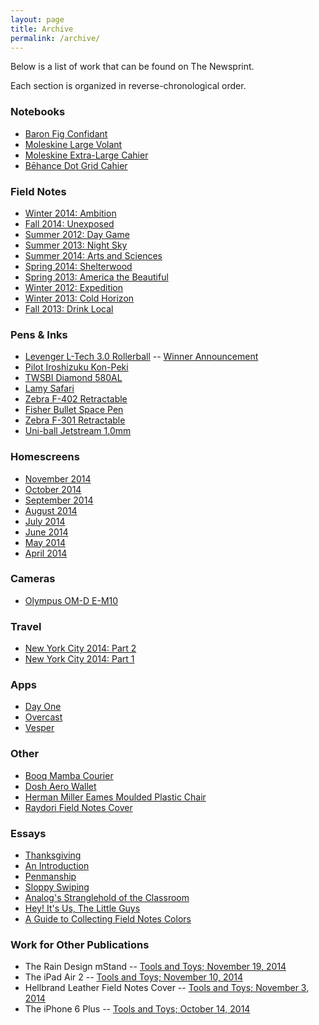 ```yaml
---
layout: page
title: Archive
permalink: /archive/
---
```


Below is a list of work that can be found on The Newsprint.

Each section is organized in reverse-chronological order.

### Notebooks
* [Baron Fig Confidant](http://www.thenewsprint.co/2014/08/01/baron-fig-confidant/)
* [Moleskine Large Volant](http://www.thenewsprint.co/2014/07/09/moleskine-large-soft-cover-volant-notebook/) 
* [Moleskine Extra-Large Cahier](http://www.thenewsprint.co/2014/03/26/on-my-desk-moleskine-extra-large-cahier/) 
* [Bēhance Dot Grid Cahier](http://www.thenewsprint.co/2014/03/22/on-my-desk-bhance-dot-grid-cahier/)

### Field Notes
* [Winter 2014: Ambition](http://www.thenewsprint.co/2014/11/20/field-notes-ambition-2/)
* [Fall 2014: Unexposed](http://www.thenewsprint.co/2014/10/16/field-notes-unexposed/)
* [Summer 2012: Day Game](http://www.thenewsprint.co/2014/09/17/field-notes-day-game/)
* [Summer 2013: Night Sky](http://www.thenewsprint.co/2014/08/06/field-notes-night-sky/)
* [Summer 2014: Arts and Sciences](http://www.thenewsprint.co/2014/06/16/field-notes-arts-and-sciences/)
* [Spring 2014: Shelterwood](http://www.thenewsprint.co/2014/03/31/on-my-desk-field-notes-shelterwood-edition/)
* [Spring 2013: America the Beautiful](http://www.thenewsprint.co/2014/05/19/field-notes-america-the-beautiful/)
* [Winter 2012: Expedition](http://www.thenewsprint.co/2014/04/07/on-my-desk-field-notes-expedition-edition/)
* [Winter 2013: Cold Horizon](http://www.thenewsprint.co/2014/03/18/on-my-desk-field-notes-cold-horizon-edition/)
* [Fall 2013: Drink Local](http://www.thenewsprint.co/2014/03/12/on-my-desk-field-notes-drink-local-edition/)

### Pens & Inks
* [Levenger L-Tech 3.0 Rollerball](http://www.thenewsprint.co/2014/11/06/levenger-l-tech-3-0-rollerball-pen-review-and-giveaway/) -- [Winner Announcement](http://www.thenewsprint.co/2014/11/13/the-levenger-l-tech-3-0-rollerball-giveaway-winner/)
* [Pilot Iroshizuku Kon-Peki](http://www.thenewsprint.co/2014/09/11/pilot-iroshizuku-kon-peki-4/)
* [TWSBI Diamond 580AL](http://www.thenewsprint.co/2014/08/27/twsbi-diamond-580al/)
* [Lamy Safari](http://www.thenewsprint.co/2014/07/15/lamy-safari/)
* [Zebra F-402 Retractable](http://www.thenewsprint.co/2014/06/27/zebra-f402-retractable-pen/)
* [Fisher Bullet Space Pen](http://www.thenewsprint.co/2014/05/05/fisher-bullet-space-pen/)
* [Zebra F-301 Retractable](http://www.thenewsprint.co/2014/04/28/zebra-f301/)
* [Uni-ball Jetstream 1.0mm](http://www.thenewsprint.co/2014/04/14/on-my-desk-uni-ball-jetstream-rt-10mm/)

### Homescreens
* [November 2014](http://www.thenewsprint.co/2014/11/01/homescreen-november-2014/)
* [October 2014](http://www.thenewsprint.co/2014/10/01/homescreen-october-2014/)
* [September 2014](http://www.thenewsprint.co/2014/09/01/homescreen-september-2014/)
* [August 2014](http://www.thenewsprint.co/2014/07/31/homescreen-august-2014/)
* [July 2014](http://www.thenewsprint.co/2014/07/01/homescreen-july-2014/)
* [June 2014](http://www.thenewsprint.co/2014/06/01/homescreen-june-2014/)
* [May 2014](http://www.thenewsprint.co/2014/05/01/homescreen-may-2014/)
* [April 2014](http://www.thenewsprint.co/2014/04/01/homescreen-april-2014/)

### Cameras
* [Olympus OM-D E-M10](http://www.thenewsprint.co/2014/09/24/olympus-om-d-e-m10/)

### Travel

* [New York City 2014: Part 2](http://www.thenewsprint.co/2014/07/25/new-york-2014-part-2/)
* [New York City 2014: Part 1](http://www.thenewsprint.co/2014/07/23/new-york-2014-part-1/)

### Apps

* [Day One](http://www.thenewsprint.co/2014/10/31/day-one/)
* [Overcast](http://www.thenewsprint.co/2014/09/05/overcast/)
* [Vesper](http://www.thenewsprint.co/2014/08/13/vesper/)

### Other
* [Booq Mamba Courier](http://www.thenewsprint.co/2014/08/19/booq-mamba-courier/)
* [Dosh Aero Wallet](http://www.thenewsprint.co/2014/07/02/dosh-aero-wallet/)
* [Herman Miller Eames Moulded Plastic Chair](http://www.thenewsprint.co/2014/06/24/herman-miller-eames-moulded-plastic-chair/)
* [Raydori Field Notes Cover](http://www.thenewsprint.co/2014/06/10/raydori/)

### Essays
* [Thanksgiving](http://www.thenewsprint.co/2014/10/21/thanksgiving/)
* [An Introduction](http://www.thenewsprint.co/2014/10/10/an-introduction/)
* [Penmanship](http://www.thenewsprint.co/2014/05/09/penmanship/)
* [Sloppy Swiping](http://www.thenewsprint.co/2014/04/16/sloppy-swiping/)
* [Analog's Stranglehold of the Classroom](http://www.thenewsprint.co/2014/04/09/analogs-stranglehold-of-the-classroom/)
* [Hey! It's Us, The Little Guys](http://www.thenewsprint.co/2014/04/05/hey-its-us-the-little-guys/)
* [A Guide to Collecting Field Notes Colors](http://www.thenewsprint.co/2014/02/26/a-guide-to-collecting-field-notes-colors/)

### Work for Other Publications
* The Rain Design mStand -- [Tools and Toys; November 19, 2014](http://toolsandtoys.net/reviews/the-rain-design-mstand/)
* The iPad Air 2 -- [Tools and Toys; November 10, 2014](http://toolsandtoys.net/reviews/the-ipad-air-2/)
* Hellbrand Leather Field Notes Cover -- [Tools and Toys; November 3, 2014](http://toolsandtoys.net/reviews/hellbrand-leather-field-notes-cover/)
* The iPhone 6 Plus -- [Tools and Toys; October 14, 2014](http://toolsandtoys.net/reviews/the-iphone-6-plus/)
